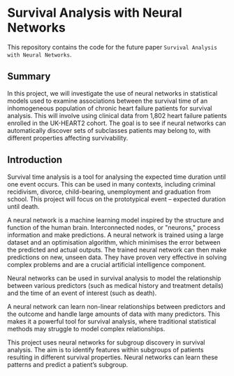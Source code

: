 # Survival Analysis with Neural Networks

This repository contains the code for the future paper `Survival Analysis with Neural Networks`.

## Summary

In this project, we will investigate the use of neural networks in statistical models used to examine associations between the survival time of an inhomogeneous population of chronic heart failure patients for survival analysis. This will involve using clinical data from 1,802 heart failure patients enrolled in the UK-HEART2 cohort. The goal is to see if neural networks can automatically discover sets of subclasses patients may belong to, with different properties affecting survivability.

## Introduction

Survival time analysis is a tool for analysing the expected time duration until one event occurs. This can be used in many contexts, including criminal recidivism, divorce, child-bearing, unemployment and graduation from school. This project will focus on the prototypical event – expected duration until death.

A neural network is a machine learning model inspired by the structure and function of the human brain. Interconnected nodes, or "neurons," process information and make predictions. A neural network is trained using a large dataset and an optimisation algorithm, which minimises the error between the predicted and actual outputs. The trained neural network can then make predictions on new, unseen data. They have proven very effective in solving complex problems and are a crucial artificial intelligence component.

Neural networks can be used in survival analysis to model the relationship between various predictors (such as medical history and treatment details) and the time of an event of interest (such as death).

A neural network can learn non-linear relationships between predictors and the outcome and handle large amounts of data with many predictors. This makes it a powerful tool for survival analysis, where traditional statistical methods may struggle to model complex relationships.

This project uses neural networks for subgroup discovery in survival analysis. The aim is to identify features within subgroups of patients resulting in different survival properties. Neural networks can learn these patterns and predict a patient’s subgroup.
